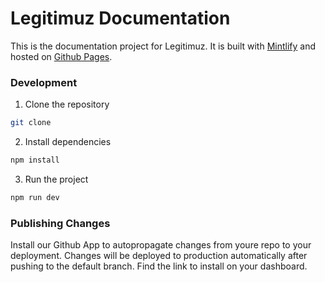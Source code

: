 # Legitimuz Documentation

This is the documentation project for Legitimuz. It is built with [Mintlify](https://mintlify.com) and hosted on [Github Pages](https://pages.github.com/).

### Development

1. Clone the repository

```bash
git clone
```

2. Install dependencies

```bash
npm install
```

3. Run the project

```bash
npm run dev
```

### Publishing Changes

Install our Github App to autopropagate changes from youre repo to your deployment. Changes will be deployed to production automatically after pushing to the default branch. Find the link to install on your dashboard.
